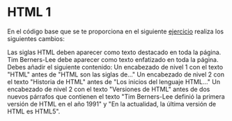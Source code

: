 # HTML 1

En el código base que se te proporciona en el siguiente [ejercicio](https://codepen.io/rglepe/pen/oOWZqq) realiza los siguientes cambios:

Las siglas HTML deben aparecer como texto destacado en toda la página.
Tim Berners-Lee debe aparecer como texto enfatizado en toda la página.
Debes añadir el siguiente contenido:
Un encabezado de nivel 1 con el texto "HTML" antes de "HTML son las siglas de..."
Un encabezado de nivel 2 con el texto "Historia de HTML" antes de "Los inicios del lenguaje HTML..."
Un encabezado de nivel 2 con el texto "Versiones de HTML" antes de dos nuevos párrafos que contienen el texto "Tim Berners-Lee definió la primera versión de HTML en el año 1991" y "En la actualidad, la última versión de HTML es HTML5".





